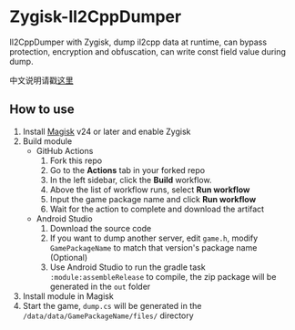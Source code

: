 # Zygisk-Il2CppDumper
Il2CppDumper with Zygisk, dump il2cpp data at runtime, can bypass protection, encryption and obfuscation, can write const field value during dump.

中文说明请戳[这里](README.zh-CN.md)

## How to use
1. Install [Magisk](https://github.com/topjohnwu/Magisk) v24 or later and enable Zygisk
2. Build module
   - GitHub Actions
      1. Fork this repo
      2. Go to the **Actions** tab in your forked repo
      3. In the left sidebar, click the **Build** workflow.
      4. Above the list of workflow runs, select **Run workflow**
      5. Input the game package name and click **Run workflow**
      6. Wait for the action to complete and download the artifact
   - Android Studio
      1. Download the source code
      2. If you want to dump another server, edit `game.h`, modify `GamePackageName` to match that version's package name (Optional)
      3. Use Android Studio to run the gradle task `:module:assembleRelease` to compile, the zip package will be generated in the `out` folder
3. Install module in Magisk
4. Start the game, `dump.cs` will be generated in the `/data/data/GamePackageName/files/` directory